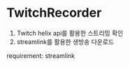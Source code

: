 # TwitchRecorder

1. Twitch helix api를 활용한 스트리밍 확인
2. streamlink를 활용한 생방송 다운로드


requirement:
streamlink
